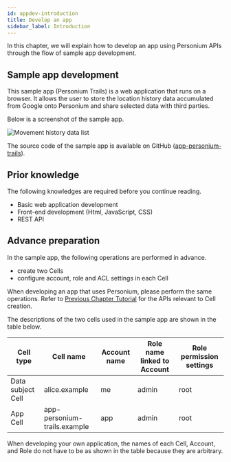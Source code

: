 ```yaml
---
id: appdev-introduction
title: Develop an app
sidebar_label: Introduction
---
```


In this chapter, we will explain how to develop an app using Personium APIs through the flow of sample app development.

## Sample app development

This sample app (Personium Trails) is a web application that runs on a browser. It allows the user to store the location history data accumulated from Google onto Personium and share selected data with third parties.

Below is a screenshot of the sample app.

![Movement history data list](assets/getting-started/trails_locations_public.png)

The source code of the sample app is available on GitHub ([app-personium-trails](https://github.com/personium/app-personium-trails)).


## Prior knowledge

The following knowledges are required before you continue reading.

* Basic web application development
* Front-end development (Html, JavaScript, CSS)
* REST API

## Advance preparation

In the sample app, the following operations are performed in advance.

* create two Cells  
* configure account, role and ACL settings in each Cell  

When developing an app that uses Personium, please perform the same operations. Refer to [Previous Chapter Tutorial](../unit-administrator/tutorial.md) for the APIs relevant to Cell creation.

The descriptions of the two cells used in the sample app are shown in the table below.

|Cell type|Cell name|Account name|Role name linked to Account|Role permission settings|
|----|---|---------|-----------------------|--------------|
|Data subject Cell|alice.example|me|admin|root|
|App Cell|app-personium-trails.example|app|admin|root|

When developing your own application, the names of each Cell, Account, and Role do not have to be as shown in the table because they are arbitrary.
